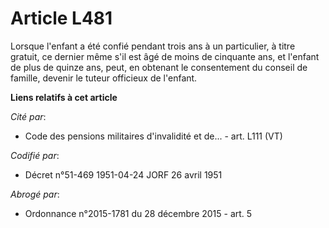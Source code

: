 # Article L481

Lorsque l'enfant a été confié pendant trois ans à un particulier, à titre gratuit, ce dernier même s'il est âgé de moins de
cinquante ans, et l'enfant de plus de quinze ans, peut, en obtenant le consentement du conseil de famille, devenir le tuteur
officieux de l'enfant.

**Liens relatifs à cet article**

_Cité par_:

  - Code des pensions militaires d'invalidité et de... - art. L111 (VT)

_Codifié par_:

  - Décret n°51-469 1951-04-24 JORF 26 avril 1951

_Abrogé par_:

  - Ordonnance n°2015-1781 du 28 décembre 2015 - art. 5
